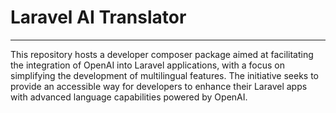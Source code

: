 # Laravel AI Translator

---

This repository hosts a developer composer package aimed at facilitating the integration of OpenAI into Laravel applications, with a focus on simplifying the development of multilingual features. The initiative seeks to provide an accessible way for developers to enhance their Laravel apps with advanced language capabilities powered by OpenAI.